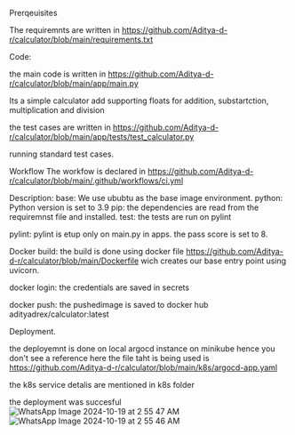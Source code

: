 Prerqeuisites

The requiremnts are written in
https://github.com/Aditya-d-r/calculator/blob/main/requirements.txt

Code:

the main code is written in
https://github.com/Aditya-d-r/calculator/blob/main/app/main.py

Its a simple calculator add supporting floats for addition, substartction, multiplication and division

the test cases are written in 
https://github.com/Aditya-d-r/calculator/blob/main/app/tests/test_calculator.py

running standard test cases.

Workflow
The workfow is declared in 
https://github.com/Aditya-d-r/calculator/blob/main/.github/workflows/ci.yml

Description:
base:
We use ububtu as the base image environment.
python:
Python version is set to 3.9
pip:
the dependencies are read from the requiremnst file and installed.
test:
the tests are run on pylint

pylint:
pylint is etup only on main.py in apps.
the pass score is set to 8.

Docker build:
the build is done using docker file
https://github.com/Aditya-d-r/calculator/blob/main/Dockerfile
wich creates our base entry point using uvicorn.

docker login:
the credentials are saved in secrets

docker push:
the pushedimage is saved to docker hub
adityadrex/calculator:latest

Deployment.

the deployemnt is done on local argocd instance on minikube hence you don't see a reference here
the file taht is being used is https://github.com/Aditya-d-r/calculator/blob/main/k8s/argocd-app.yaml

the k8s service detalis are mentioned in k8s folder

the deployment was succesful
![WhatsApp Image 2024-10-19 at 2 55 47 AM](https://github.com/user-attachments/assets/c86eb5ac-247a-4606-a868-93778e13c69e)
![WhatsApp Image 2024-10-19 at 2 55 46 AM](https://github.com/user-attachments/assets/8cfdaf68-2406-453e-a052-771af9ec29fe)

